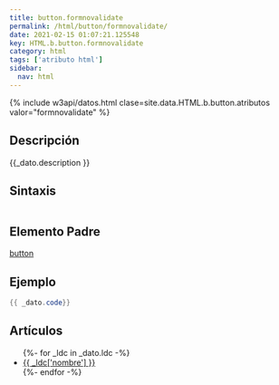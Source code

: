 ```yaml
---
title: button.formnovalidate
permalink: /html/button/formnovalidate/
date: 2021-02-15 01:07:21.125548
key: HTML.b.button.formnovalidate
category: html
tags: ['atributo html']
sidebar: 
  nav: html
---
```


{% include w3api/datos.html clase=site.data.HTML.b.button.atributos valor="formnovalidate" %}

## Descripción
{{_dato.description }}

## Sintaxis
~~~html
~~~

## Elemento Padre
[button](/html/button/)

## Ejemplo
~~~java
{{ _dato.code}}
~~~

## Artículos
<ul>
{%- for _ldc in _dato.ldc -%}
   <li>
       <a href="{{_ldc['url'] }}">{{ _ldc['nombre'] }}</a>
   </li>
{%- endfor -%}
</ul>
